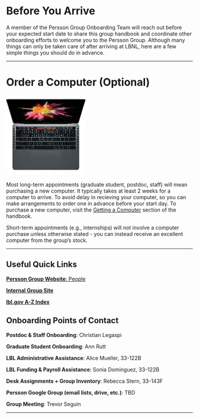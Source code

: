 # Before You Arrive <a name="before"></a>

A member of the Persson Group Onboarding Team will reach out before your expected start date to share this group handbook and coordinate other onboarding efforts to welcome you to the Persson Group. Although many things can only be taken care of after arriving at LBNL, here are a few simple things you should do in advance. 

-----------------------------------------------------------------------------------------------------------------------------

# Order a Computer (Optional) <a name="before"></a>
![](../resources/mac.jpg)

Most long-term appointments (graduate student, postdoc, staff) will mean purchasing a new computer. It typically takes at least 2 weeks for a computer to arrive. To avoid delay in recieving your computer, so you can make arrangements to order one in advance before your start day. To purchase a new computer, visit the [Getting a Computer](/getting_started/buy_computer.md)  section of the handbook.

Short-term appointments (e.g., internships) will not involve a computer purchase unless otherwise stated - you can instead receive an excellent computer from the group’s stock.

-----------------------------------------------------------------------------------------------------------------------------
## Useful Quick Links <a name="quick_links"></a>

[**Persson Group Website**: People](http://perssongroup.lbl.gov/people.html)

[**Internal Group Site**](https://sites.google.com/a/lbl.gov/perssongroup/home)

[**lbl.gov A-Z Index**](http://www.lbl.gov/a-z-index/)

## Onboarding Points of Contact <a name="quick_links"></a>

**Postdoc & Staff Onboarding**: Christian Legaspi 

**Graduate Student Onboarding**: Ann Rutt

**LBL Administrative Assistance**: Alice Mueller, 33-122B

**LBL Funding & Payroll Assistance**: Sonia Dominguez, 33-122B

**Desk Assignments + Group Inventory**: Rebecca Stern, 33-143F

**Persson Google Group (email lists, drive, etc.)**: TBD

**Group Meeting**: Trevor Seguin

-----------------------------------------------------------------------------------------------------------------------------
